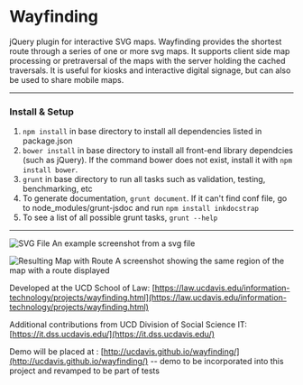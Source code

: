 Wayfinding
==========

jQuery plugin for interactive SVG maps. Wayfinding provides the shortest route through a series of one or more svg maps. It supports client side map processing or pretraversal of the maps with the server holding the cached traversals. It is useful for kiosks and interactive digital signage, but can also be used to share mobile maps.

---

### Install & Setup

1. `npm install` in base directory to install all dependencies listed in
package.json
2. `bower install` in base directory to install all front-end library dependcies
(such as jQuery). If the command bower does not exist, install it with `npm
install bower`.
3. `grunt` in base directory to run all tasks such as validation, testing,
benchmarking, etc 
4. To generate documentation, `grunt document`. If it can't find conf file, go
to node\_modules/grunt-jsdoc and run `npm install inkdocstrap`
5. To see a list of all possible grunt tasks, `grunt --help`

---

![SVG File](http://i.imgur.com/Em7Lb5Z.jpg)
An example screenshot from a svg file

![Resulting Map with Route](http://i.imgur.com/EcwTNr4.jpg)
A screenshot showing the same region of the map with a route displayed

Developed at the UCD School of Law: [https://law.ucdavis.edu/information-technology/projects/wayfinding.html](https://law.ucdavis.edu/information-technology/projects/wayfinding.html)

Additional contributions from UCD Division of Social Science IT: [https://it.dss.ucdavis.edu/](https://it.dss.ucdavis.edu/)

Demo will be placed at : [http://ucdavis.github.io/wayfinding/](http://ucdavis.github.io/wayfinding/) -- demo to be incorporated into this project and revamped to be part of tests
